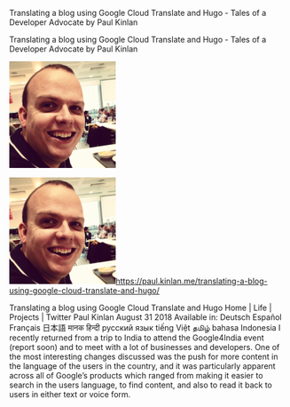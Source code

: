 Translating a blog using Google Cloud Translate and Hugo - Tales of a Developer Advocate by Paul Kinlan

Translating a blog using Google Cloud Translate and Hugo - Tales of a Developer Advocate by Paul Kinlan

![](../_resources/a9741e0cfd2c96ad36672f3a6101043b.png)

![](../_resources/d25449f6eb623df0841acd8f2a74e927.png)https://paul.kinlan.me/translating-a-blog-using-google-cloud-translate-and-hugo/

Translating a blog using Google Cloud Translate and Hugo Home | Life | Projects | Twitter Paul Kinlan August 31 2018 Available in: Deutsch Español Français 日本語 मानक हिन्दी русский язык tiếng Việt தமிழ் bahasa Indonesia I recently returned from a trip to India to attend the Google4India event (report soon) and to meet with a lot of businesses and developers. One of the most interesting changes discussed was the push for more content in the language of the users in the country, and it was particularly apparent across all of Google’s products which ranged from making it easier to search in the users language, to find content, and also to read it back to users in either text or voice form.